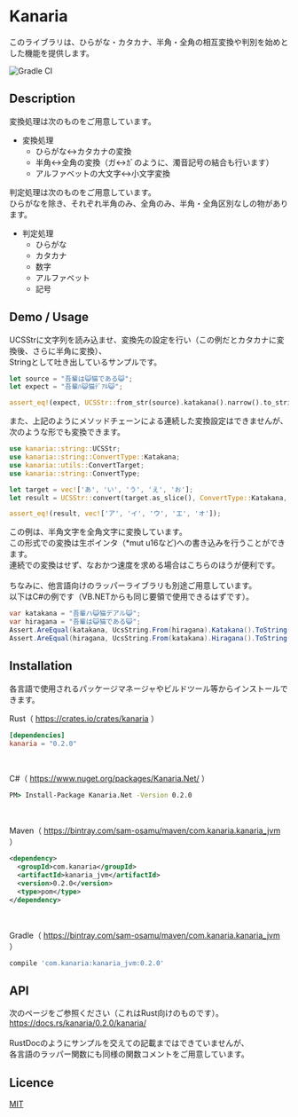 Kanaria
====

このライブラリは、ひらがな・カタカナ、半角・全角の相互変換や判別を始めとした機能を提供します。

![Gradle CI](https://github.com/samunohito/kanaria/workflows/Gradle%20CI/badge.svg?branch=develop)

## Description

変換処理は次のものをご用意しています。

- 変換処理 
  - ひらがな<->カタカナの変換
  - 半角<->全角の変換（ガ<->ｶﾞのように、濁音記号の結合も行います）
  - アルファベットの大文字<->小文字変換

判定処理は次のものをご用意しています。<br>
ひらがなを除き、それぞれ半角のみ、全角のみ、半角・全角区別なしの物があります。
- 判定処理
  - ひらがな
  - カタカナ
  - 数字
  - アルファベット
  - 記号

## Demo / Usage

UCSStrに文字列を読み込ませ、変換先の設定を行い（この例だとカタカナに変換後、さらに半角に変換）、<br>
Stringとして吐き出しているサンプルです。
```rust
let source = "吾輩は😺猫である😺";
let expect = "吾輩ﾊ😺猫ﾃﾞｱﾙ😺";

assert_eq!(expect, UCSStr::from_str(source).katakana().narrow().to_string());
```

また、上記のようにメソッドチェーンによる連続した変換設定はできませんが、<br>
次のような形でも変換できます。<br>
```rust
use kanaria::string::UCSStr;
use kanaria::string::ConvertType::Katakana;
use kanaria::utils::ConvertTarget;
use kanaria::string::ConvertType;

let target = vec!['あ', 'い', 'う', 'え', 'お'];
let result = UCSStr::convert(target.as_slice(), ConvertType::Katakana, ConvertTarget::ALL);

assert_eq!(result, vec!['ア', 'イ', 'ウ', 'エ', 'オ']);
```
この例は、半角文字を全角文字に変換しています。<br>
この形式での変換は生ポインタ（\*mut u16など)への書き込みを行うことができます。<br>
連続での変換はせず、なおかつ速度を求める場合はこちらのほうが便利です。<br>
<br>
ちなみに、他言語向けのラッパーライブラリも別途ご用意しています。<br>
以下はC#の例です（VB.NETからも同じ要領で使用できるはずです）。
```C#
var katakana = "吾輩ハ😺猫デアル😺";
var hiragana = "吾輩は😺猫である😺";
Assert.AreEqual(katakana, UcsString.From(hiragana).Katakana().ToString());
Assert.AreEqual(hiragana, UcsString.From(katakana).Hiragana().ToString());
```

## Installation
各言語で使用されるパッケージマネージャやビルドツール等からインストールできます。

Rust（ https://crates.io/crates/kanaria ）
```toml:Cargo.toml
[dependencies]
kanaria = "0.2.0"
```
<br>

C#（ https://www.nuget.org/packages/Kanaria.Net/ ）
```bat
PM> Install-Package Kanaria.Net -Version 0.2.0
```
<br>

Maven（ https://bintray.com/sam-osamu/maven/com.kanaria.kanaria_jvm ）
```xml:pom.xml
<dependency>
  <groupId>com.kanaria</groupId>
  <artifactId>kanaria_jvm</artifactId>
  <version>0.2.0</version>
  <type>pom</type>
</dependency>
```
<br>

Gradle（ https://bintray.com/sam-osamu/maven/com.kanaria.kanaria_jvm ）
```gradle:build.gradle
compile 'com.kanaria:kanaria_jvm:0.2.0'
```

## API
次のページをご参照ください（これはRust向けのものです）。<br>
https://docs.rs/kanaria/0.2.0/kanaria/ <br>
<br>
RustDocのようにサンプルを交えての記載まではできていませんが、<br>
各言語のラッパー関数にも同様の関数コメントをご用意しています。<br>

## Licence
[MIT](https://opensource.org/licenses/mit-license.php)
